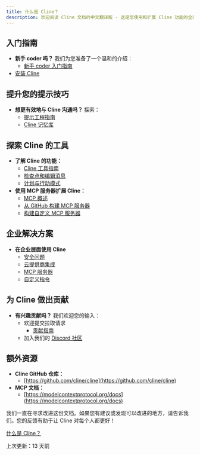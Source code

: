 ```yaml
---
title: 什么是 Cline？
description: 欢迎阅读 Cline 文档的中文翻译版 - 这是您使用和扩展 Cline 功能的全面指南。在这里，您将找到帮助您入门、提升技能和为项目做出贡献的资源。
---
```


## 入门指南

- **新手 coder 吗？** 我们为您准备了一个温和的介绍：
  - [新手 coder 入门指南](/docs/cline/getting-started/for-new-coders)
- [安装 Cline](/docs/cline/getting-started/installing-cline)

## 提升您的提示技巧

- **想更有效地与 Cline 沟通吗？** 探索：
  - [提示工程指南](/docs/cline/improving-your-prompting-skills/prompting)
  - [Cline 记忆库](/docs/cline/improving-your-prompting-skills/cline-memory-bank)

## 探索 Cline 的工具

- **了解 Cline 的功能：**
  - [Cline 工具指南](/docs/cline/exploring-clines-tools/cline-tools-guide)
  - [检查点和编辑消息](/docs/cline/exploring-clines-tools/checkpoints)
  - [计划与行动模式](/docs/cline/exploring-clines-tools/plan-and-act-modes-a-guide-to-effective-ai-development)
- **使用 MCP 服务器扩展 Cline：**
  - [MCP 概述](/docs/cline/mcp-servers/mcp)
  - [从 GitHub 构建 MCP 服务器](/docs/cline/mcp-servers/mcp-server-from-github)
  - [构建自定义 MCP 服务器](/docs/cline/mcp-servers/mcp-server-from-scratch)

## 企业解决方案

- **在企业层面使用 Cline**
  - [安全问题](/docs/cline/enterprise-solutions/security-concerns)
  - [云提供商集成](/docs/cline/enterprise-solutions/cloud-provider-integration)
  - [MCP 服务器](/docs/cline/enterprise-solutions/mcp-servers)
  - [自定义指令](/docs/cline/enterprise-solutions/custom-instructions)

## 为 Cline 做出贡献

- **有兴趣贡献吗？** 我们欢迎您的输入：
  - 欢迎提交拉取请求
    - [贡献指南](https://github.com/cline/cline/blob/main/CONTRIBUTING.md)
  - 加入我们的 [Discord 社区](https://discord.gg/cline)

## 额外资源

- **Cline GitHub 仓库：**
  - [https://github.com/cline/cline](https://github.com/cline/cline)
- **MCP 文档：**
  - [https://modelcontextprotocol.org/docs](https://modelcontextprotocol.org/docs)

我们一直在寻求改进这份文档。如果您有建议或发现可以改进的地方，请告诉我们。您的反馈有助于让 Cline 对每个人都更好！

[什么是 Cline？](/docs/cline/getting-started/what-is-cline)

上次更新：13 天前
